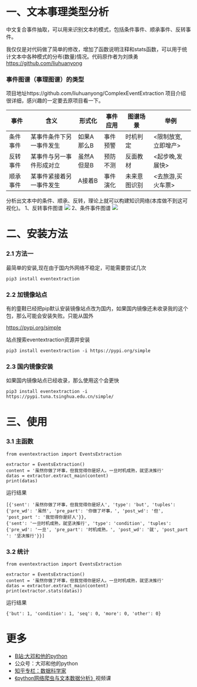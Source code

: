 # 一、文本事理类型分析

中文复合事件抽取，可以用来识别文本的模式，包括条件事件、顺承事件、反转事件。

我仅仅是对代码做了简单的修改，增加了函数说明注释和stats函数，可以用于统计文本中各种模式的分布(数量)情况。代码原作者为刘焕勇 https://github.com/liuhuanyong



### 事件图谱（事理图谱）的类型
项目地址https://github.com/liuhuanyong/ComplexEventExtraction 项目介绍很详细，感兴趣的一定要去原项目看一下。

| 事件     | 含义                     | 形式化     | 事件应用 | 图谱场景     | 举例                |
| -------- | ------------------------ | ---------- | -------- | ------------ | ------------------- |
| 条件事件 | 某事件条件下另一事件发生 | 如果A那么B | 事件预警 | 时机判定     | <限制放宽,立即增产> |
| 反转事件 | 某事件与另一事件形成对立 | 虽然A但是B | 预防不测 | 反面教材     | <起步晚,发展快>     |
| 顺承事件 | 某事件紧接着另一事件发生 | A接着B     | 事件演化 | 未来意图识别 | <去旅游,买火车票>   |

分析出文本中的条件、顺承、反转，理论上就可以构建知识网络(本库做不到这可视化)。
1、反转事件图谱
![](img/but.png)
2、条件事件图谱
![](img/condition.png)



# 二、安装方法

### 2.1 方法一

最简单的安装,现在由于国内外网络不稳定，可能需要尝试几次

```
pip3 install eventextraction
```

### 2.2 加镜像站点

有的童鞋已经把pip默认安装镜像站点改为国内，如果国内镜像还未收录我的这个包，那么可能会安装失败。只能从国外



https://pypi.org/simple



站点搜索eventextraction资源并安装

```
pip3 install eventextraction -i https://pypi.org/simple
```

### 2.3 国内镜像安装

如果国内镜像站点已经收录，那么使用这个会更快

```
pip3 install eventextraction -i https://pypi.tuna.tsinghua.edu.cn/simple/
```





# 三、使用

### 3.1 主函数

```
from eventextraction import EventsExtraction

extractor = EventsExtraction()
content = '虽然你做了坏事，但我觉得你是好人。一旦时机成熟，就坚决推行'
datas = extractor.extract_main(content)
print(datas)

```

运行结果

```
[{'sent': '虽然你做了坏事，但我觉得你是好人', 'type': 'but', 'tuples': {'pre_wd': '虽然', 'pre_part': '你做了坏事，', 'post_wd': '但', 'post_part ': '我觉得你是好人'}},
{'sent': '一旦时机成熟，就坚决推行', 'type': 'condition', 'tuples': {'pre_wd': '一旦', 'pre_part': '时机成熟，', 'post_wd': '就', 'post_part ': '坚决推行'}}]

```



### 3.2 统计

```
from eventextraction import EventsExtraction

extractor = EventsExtraction()
content = '虽然你做了坏事，但我觉得你是好人。一旦时机成熟，就坚决推行'
datas = extractor.extract_main(content)
print(extractor.stats(datas))
```

运行结果

```
{'but': 1, 'condition': 1, 'seq': 0, 'more': 0, 'other': 0}
```


# 更多

- [B站:大邓和他的python](https://space.bilibili.com/122592901/channel/detail?cid=66008)
- 公众号：大邓和他的python
- [知乎专栏：数据科学家](https://zhuanlan.zhihu.com/dadeng)
- [《python网络爬虫与文本数据分析》](https://ke.qq.com/course/482241?tuin=163164df)视频课

